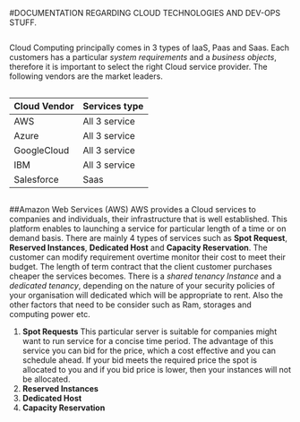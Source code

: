 #DOCUMENTATION REGARDING CLOUD TECHNOLOGIES AND DEV-OPS STUFF.
```
```
Cloud Computing  principally comes in 3 types of IaaS, Paas and Saas.
Each customers has a particular *system requirements* and a *business objects*, therefore it is important to select the right Cloud service provider. 
The following vendors are the market leaders.
```
```

|Cloud Vendor|Services type|
|------------|-------------|
| AWS        |All 3 service|
|Azure       |All 3 service|             
|GoogleCloud |All 3 service|
|IBM         |All 3 service|
|Salesforce  | Saas        |

```
```
##Amazon Web Services (AWS)
AWS  provides a Cloud services to  companies and individuals, their infrastructure that is well established. This platform enables to launching a service for particular length of a time or on demand basis. There are mainly 4 types of services such as __Spot Request__, __Reserved Instances__, __Dedicated Host__ and __Capacity Reservation__. The customer can modify requirement overtime monitor their cost to meet their budget. The length of term contract that the client customer purchases cheaper the services becomes.
There is a _shared tenancy Instance_ and a _dedicated tenancy_, depending on the nature of your security policies of your organisation will dedicated which will be appropriate to rent.  Also the other factors that need to be consider such as Ram, storages and computing power etc. 
1.	__Spot Requests__
This particular server is suitable for companies might want to run service for a concise time period. The advantage of this service you can bid for the price, which a cost effective and you can schedule ahead. If your bid meets the required price the spot is allocated to you and if you bid price is lower, then your instances will not be allocated.
2.	__Reserved Instances__
3.	__Dedicated Host__
4.	__Capacity Reservation__


 



 

